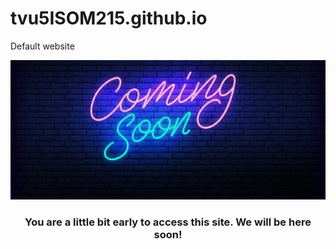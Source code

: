 # tvu5ISOM215.github.io
Default website
<!doctype html>
<html lang="en">
<head>
<meta charset="utf-8">
<title>Coming Soon</title>
</head>
<body>
<center>
<img id="Image1" src="comingsoon.png" style="border-width:0px;" />
<h3>You are a little bit early to access this site. We will be here soon!</h3>
</center>
</form>
</body>
</html> 

